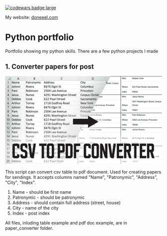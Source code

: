 <a href="https://www.codewars.com/users/Doneeel"><img src="https://www.codewars.com/users/Doneeel/badges/large" alt="codewars badge large" /></a>

My website: <a href='doneeel.com'>doneeel.com</a>

# Python portfolio

Portfolio showing my python skills. There are a few python projects I made

## 1. Converter papers for post

<img src="paper_converter/cover.jpg" alt="paper converter cover"/>

This script can convert csv table to pdf document. Used for creating papers for sendings.
It accepts columns named "Name", "Patronymic", "Address", "City", "Index".

1. Name - should be first name
2. Patronymic - should be patronymic
3. Address - should contain full address (street, house)
4. City - name of the city
5. Index - post index

All files, inluding table example and pdf doc example, are in paper_converter folder.
